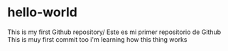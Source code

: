 # hello-world
This is my first Github repository/ Este es mi primer repositorio de Github
This is muy first commit too i'm learning how this thing works
